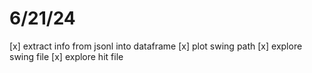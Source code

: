 # 6/21/24
[x] extract info from jsonl into dataframe
[x] plot swing path
[x] explore swing file
[x] explore hit file